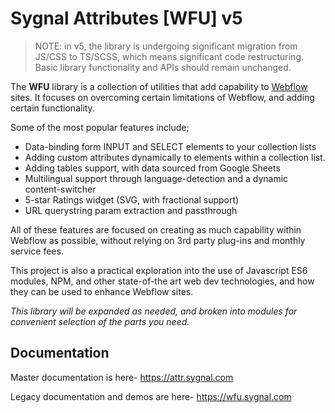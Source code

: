# Sygnal Attributes [WFU] v5

> NOTE: in v5, the library is undergoing significant migration 
from JS/CSS to TS/SCSS, which means significant code restructuring. Basic library functionality and APIs should remain unchanged. 

The **WFU** library is a collection of utilities that add capability to 
[Webflow](https://webflow.com/)
sites. It focuses on overcoming certain limitations of Webflow, and adding certain functionality.

Some of the most popular features include;

- Data-binding form INPUT and SELECT elements to your collection lists
- Adding custom attributes dynamically to elements within a collection list.
- Adding tables support, with data sourced from Google Sheets
- Multilingual support through language-detection and a dynamic content-switcher
- 5-star Ratings widget (SVG, with fractional support)
- URL querystring param extraction and passthrough

All of these features are focused on creating as much capability within Webflow as possible, without relying on 3rd party plug-ins and monthly service fees.

This project is also a practical exploration into the use of Javascript ES6 modules, NPM, and other state-of-the art web dev technologies, and how they can be used to enhance Webflow sites.

*This library will be expanded as needed, and broken into modules for convenient selection of the parts you need.*

## Documentation

Master documentation is here-
https://attr.sygnal.com

Legacy documentation and demos are here-
https://wfu.sygnal.com



